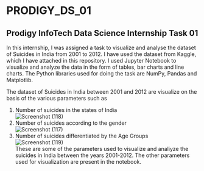 # PRODIGY_DS_01

## Prodigy InfoTech Data Science Internship Task 01
In this internship, I was assigned a task to visualize and analyse the dataset of Suicides in India from 2001 to 2012.
I have used the dataset from Kaggle, which I have attached in this repository.
I used Jupyter Notebook to visualize and analyze the data in the form of tables, bar charts and line charts.
The Python libraries used for doing the task are NumPy, Pandas and Matplotlib.

The dataset of Suicides in India between 2001 and 2012 are visualize on the basis of the various parameters such as 

1. Number of suicides in the states of India<br>
![Screenshot (118)](https://github.com/CHIRAGWADKAR/PRODIGY_DS_01/assets/89576084/96ebcd45-8a2d-4e3d-9b97-b5391d9e63f7)<br>
2. Number of suicides according to the gender<br>
![Screenshot (117)](https://github.com/CHIRAGWADKAR/PRODIGY_DS_01/assets/89576084/0e5f2e20-3841-4f6a-885d-07833fd1b200)<br>
3. Number of suicides differentiated by the Age Groups<br>
![Screenshot (119)](https://github.com/CHIRAGWADKAR/PRODIGY_DS_01/assets/89576084/9fa9847a-c01f-4d5e-a19a-8bc8e357daea)<br>
These are some of the parameters used to visualize and analiyze the suicides in India between the years 2001-2012. The other parameters used for visualization are present in the notebook.

